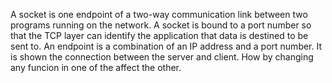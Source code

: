 A socket is one endpoint of a two-way communication link between two programs running on the network. A socket is bound to a port number so that the TCP layer can identify the application that data is destined to be sent to. An endpoint is a combination of an IP address and a port number.
It is shown the connection between the server and client. How by changing any funcion in one of the affect the other. 

